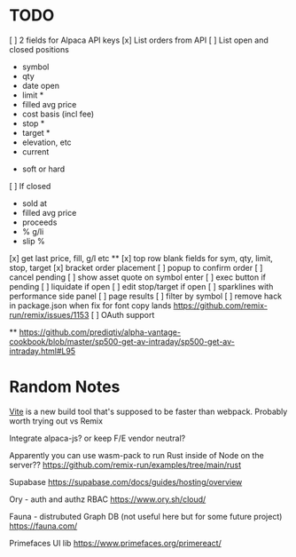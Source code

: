 
# TODO

[ ] 2 fields for Alpaca API keys
[x] List orders from API
[ ] List open and closed positions
   - symbol
   - qty
   - date open
   - limit *
   - filled avg price
   - cost basis (incl fee)
   - stop *
   - target *
   - elevation, etc
   - current

* soft or hard

[ ] If closed
   - sold at
   - filled avg price
   - proceeds
   - % g/li
   - slip %

[x] get last price, fill, g/l etc **
[x] top row blank fields for sym, qty, limit, stop, target
[x] bracket order placement
[ ] popup to confirm order
[ ] cancel pending
[ ] show asset quote on symbol enter
[ ] exec button if pending
[ ] liquidate if open
[ ] edit stop/target if open
[ ] sparklines with performance side panel
[ ] page results
[ ] filter by symbol
[ ] remove hack in package.json when fix for font copy lands https://github.com/remix-run/remix/issues/1153
[ ] OAuth support

** https://github.com/prediqtiv/alpha-vantage-cookbook/blob/master/sp500-get-av-intraday/sp500-get-av-intraday.html#L95

# Random Notes

[Vite](https://vitejs.dev/) is a new build tool that's supposed to be faster than webpack. Probably worth trying out vs Remix

Integrate alpaca-js? or keep F/E vendor neutral?

Apparently you can use wasm-pack to run Rust inside of Node on the server??
https://github.com/remix-run/examples/tree/main/rust

Supabase
https://supabase.com/docs/guides/hosting/overview

Ory - auth and authz RBAC
https://www.ory.sh/cloud/

Fauna - distrubuted Graph DB (not useful here but for some future project)
https://fauna.com/

Primefaces UI lib https://www.primefaces.org/primereact/


